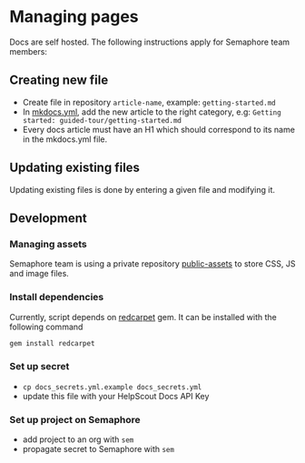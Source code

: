 # Managing pages

Docs are self hosted. The following instructions apply for Semaphore team members:

## Creating new file

- Create file in repository `article-name`, example: `getting-started.md` 
- In [mkdocs.yml](https://github.com/semaphoreci/docs/blob/master/mkdocs.yml), add the new article to the right category, e.g: `Getting started: guided-tour/getting-started.md`
- Every docs article must have an H1 which should correspond to its name in the mkdocs.yml file.
  

## Updating existing files

Updating existing files is done by entering a given file and modifying it.


## Development

### Managing assets

Semaphore team is using a private repository [public-assets]
to store CSS, JS and image files.

### Install dependencies

Currently, script depends on [redcarpet] gem.
It can be installed with the following command

``` bash
gem install redcarpet
```

### Set up secret

- `cp docs_secrets.yml.example docs_secrets.yml`
- update this file with your HelpScout Docs API Key

### Set up project on Semaphore

- add project to an org with `sem`
- propagate secret to Semaphore with `sem`

[HelpScout Docs token]: https://developer.helpscout.com/docs-api/
[redcarpet]: https://github.com/vmg/redcarpet
[update]: https://developer.helpscout.com/docs-api/articles/update/
[public-assets]: https://github.com/renderedtext/public-assets

